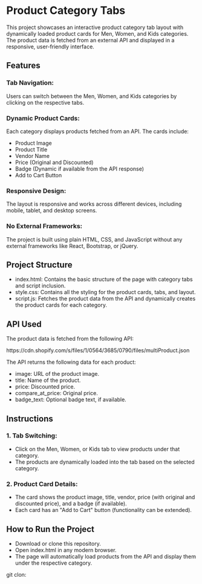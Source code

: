 <h1>Product Category Tabs</h1>
<p>This project showcases an interactive product category tab layout with dynamically loaded product cards for Men, Women, and Kids categories. The product data is fetched from an external API and displayed in a responsive, user-friendly interface.</p>

<h2>Features</h2>
<h3>Tab Navigation:</h3> <p>Users can switch between the Men, Women, and Kids categories by clicking on the respective tabs.</p>
<h3>Dynamic Product Cards:</h3> <p>Each category displays products fetched from an API. The cards include:</p>
<ul>
 <li>Product Image</li>
<li>Product Title</li>
<li>Vendor Name</li>
<li>Price (Original and Discounted)</li>
<li>Badge (Dynamic if available from the API response)</li>
<li>Add to Cart Button</li>
</ul>
<h3>Responsive Design:</h3><p>The layout is responsive and works across different devices, including mobile, tablet, and desktop screens.</p>
<h3>No External Frameworks:</h3> The project is built using plain HTML, CSS, and JavaScript without any external frameworks like React, Bootstrap, or jQuery.</p>
<h2>Project Structure</h2>
<ul>
  <li>index.html: Contains the basic structure of the page with category tabs and script inclusion.</li>
  <li>style.css: Contains all the styling for the product cards, tabs, and layout.</li>
  <li>script.js: Fetches the product data from the API and dynamically creates the product cards for each category.</li>
</ul>

<h2>API Used</h2>
<p>The product data is fetched from the following API:</p>
<p>https://cdn.shopify.com/s/files/1/0564/3685/0790/files/multiProduct.json</p>
<p>The API returns the following data for each product:</p>

<ul>
  <li>image: URL of the product image.</li>
  <li>title: Name of the product.</li>
  <li>price: Discounted price.</li>
  <li>compare_at_price: Original price.</li>
  <li>badge_text: Optional badge text, if available.</li>
</ul>

<h2>Instructions</h2>
<h3>1. Tab Switching:</h3>
<ul>
  <li>Click on the Men, Women, or Kids tab to view products under that category.</li>
  <li>The products are dynamically loaded into the tab based on the selected category.</li>
  
</ul>

<h3>2. Product Card Details:</h3>
<ul>
  <li>The card shows the product image, title, vendor, price (with original and discounted price), and a badge (if available).</li>
  <li>Each card has an "Add to Cart" button (functionality can be extended).</li>
</ul>
<h2>How to Run the Project</h2>
<ul>
 <li>Download or clone this repository.</li>
<li>Open index.html in any modern browser.</li>
<li>The page will automatically load products from the API and display them under the respective category.</li>
</ul>
<p>git clon:</p>



